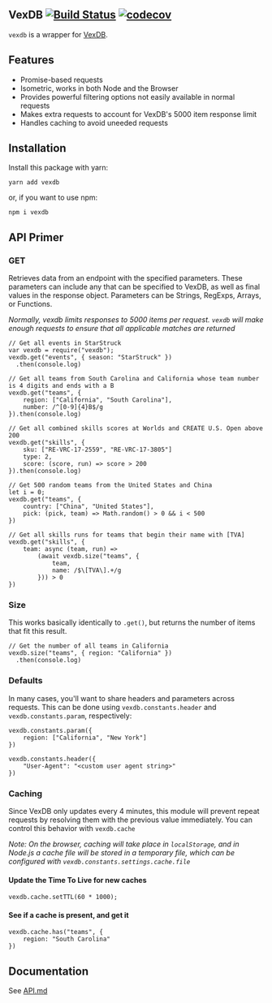 ## VexDB [![Build Status](https://travis-ci.org/MayorMonty/vexdb.svg?branch=master)](https://travis-ci.org/MayorMonty/vexdb) [![codecov](https://codecov.io/gh/MayorMonty/vexdb/branch/master/graph/badge.svg)](https://codecov.io/gh/MayorMonty/vexdb)

`vexdb` is a wrapper for [VexDB](https://vexdb.io).

## Features
 - Promise-based requests
 - Isometric, works in both Node and the Browser
 - Provides powerful filtering options not easily available in normal requests
 - Makes extra requests to account for VexDB's 5000 item response limit
 - Handles caching to avoid uneeded requests

## Installation

Install this package with yarn:

    yarn add vexdb

or, if you want to use npm:

    npm i vexdb

## API Primer

### GET

Retrieves data from an endpoint with the specified parameters. These parameters can include any that can be specified to VexDB, as well as final values in the response object. Parameters can be Strings, RegExps, Arrays, or Functions. 

*Normally, vexdb limits responses to 5000 items per request. `vexdb` will make enough requests to ensure that all applicable matches are returned*

    // Get all events in StarStruck
    var vexdb = require("vexdb");
    vexdb.get("events", { season: "StarStruck" })
      .then(console.log)
    
    // Get all teams from South Carolina and California whose team number is 4 digits and ends with a B
    vexdb.get("teams", { 
        region: ["California", "South Carolina"],
        number: /^[0-9]{4}B$/g 
    }).then(console.log) 

    // Get all combined skills scores at Worlds and CREATE U.S. Open above 200
    vexdb.get("skills", {
        sku: ["RE-VRC-17-2559", "RE-VRC-17-3805"]
        type: 2,
        score: (score, run) => score > 200
    }).then(console.log)

    // Get 500 random teams from the United States and China
    let i = 0;
    vexdb.get("teams", {
        country: ["China", "United States"],
        pick: (pick, team) => Math.random() > 0 && i < 500
    })

    // Get all skills runs for teams that begin their name with [TVA]
    vexdb.get("skills", {
        team: async (team, run) => 
            (await vexdb.size("teams", {
                team,
                name: /$\[TVA\].+/g
            })) > 0
    })


### Size

This works basically identically to `.get()`, but returns the number of items that fit this result.

    // Get the number of all teams in California
    vexdb.size("teams", { region: "California" })
      .then(console.log) 

### Defaults
In many cases, you'll want to share headers and parameters across requests. This can be done using `vexdb.constants.header` and `vexdb.constants.param`, respectively:

    vexdb.constants.param({
        region: ["California", "New York"]
    }) 

    vexdb.constants.header({
        "User-Agent": "<custom user agent string>"
    })



### Caching
Since VexDB only updates every 4 minutes, this module will prevent repeat requests by resolving them with the previous value immediately. You can control this behavior with `vexdb.cache`

*Note: On the browser, caching will take place in `localStorage`, and in Node.js a cache file will be stored in a temporary file, which can be configured with `vexdb.constants.settings.cache.file`*

#### Update the Time To Live for new caches

    vexdb.cache.setTTL(60 * 1000);

#### See if a cache is present, and get it

    vexdb.cache.has("teams", {
        region: "South Carolina"
    })


## Documentation
See [API.md](https://github.com/MayorMonty/vexdb/blob/master/API.md)
